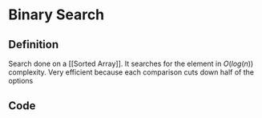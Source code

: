 # Binary Search
## Definition
Search done on a [[Sorted Array]]. It searches for the element in $O(log(n))$ complexity. Very efficient because each comparison cuts down half of the options 

## Code

